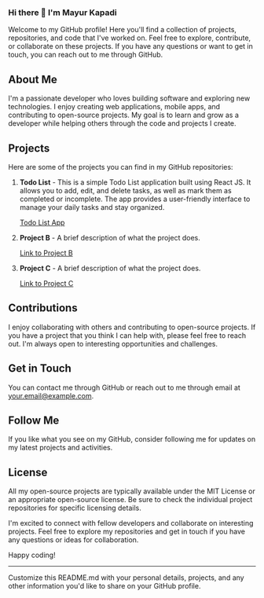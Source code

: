 ### Hi there 👋 I'm Mayur Kapadi

Welcome to my GitHub profile! Here you'll find a collection of projects, repositories, and code that I've worked on. Feel free to explore, contribute, or collaborate on these projects. If you have any questions or want to get in touch, you can reach out to me through GitHub.

## About Me

I'm a passionate developer who loves building software and exploring new technologies. I enjoy creating web applications, mobile apps, and contributing to open-source projects. My goal is to learn and grow as a developer while helping others through the code and projects I create.

## Projects

Here are some of the projects you can find in my GitHub repositories:

1. **Todo List** -
This is a simple Todo List application built using React JS. It allows you to add, edit, and delete tasks, as well as mark them as completed or incomplete. The app provides a user-friendly interface to manage your daily tasks and stay organized.

   [Todo List App](https://github.com/mkkapadi12/todo_list)

3. **Project B** - A brief description of what the project does.

   [Link to Project B](https://github.com/yourusername/project-b)

4. **Project C** - A brief description of what the project does.

   [Link to Project C](https://github.com/yourusername/project-c)

## Contributions

I enjoy collaborating with others and contributing to open-source projects. If you have a project that you think I can help with, please feel free to reach out. I'm always open to interesting opportunities and challenges.

## Get in Touch

You can contact me through GitHub or reach out to me through email at your.email@example.com.

## Follow Me

If you like what you see on my GitHub, consider following me for updates on my latest projects and activities.

## License

All my open-source projects are typically available under the MIT License or an appropriate open-source license. Be sure to check the individual project repositories for specific licensing details.

I'm excited to connect with fellow developers and collaborate on interesting projects. Feel free to explore my repositories and get in touch if you have any questions or ideas for collaboration.

Happy coding!

---

Customize this README.md with your personal details, projects, and any other information you'd like to share on your GitHub profile.
